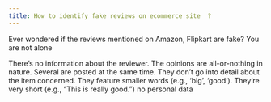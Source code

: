 ```yaml
---
title: How to identify fake reviews on ecommerce site  ?
---
```


Ever wondered if the reviews mentioned on Amazon, Flipkart are fake? You are not alone

There’s no information about the reviewer.
The opinions are all-or-nothing in nature.
Several are posted at the same time.
They don’t go into detail about the item concerned.
They feature smaller words (e.g., ‘big’, ‘good’).
They’re very short (e.g., “This is really good.”)
no personal data